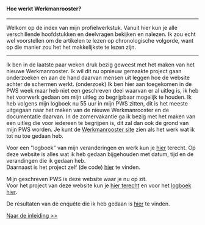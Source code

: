 #### Hoe werkt Werkmanrooster?
---
Welkom op de index van mijn profielwerkstuk. Vanuit hier kun je alle verschillende hoofdstukken en deelvragen bekijken en nalezen. Ik zou echt wel voorstellen om de artikelen te lezen op chronologische volgorde, want op die manier zou het het makkelijkste te lezen zijn.

---

Ik ben in de laatste paar weken druk bezig geweest met het maken van het nieuwe Werkmanrooster.
Ik wil dit nu opnieuw gemaakte project gaan onderzoeken en aan de hand daarvan mensen uit leggen hoe de website achter de schermen werkt. (onderzoek)
Ik ben hier aan toegekomen in de PWS week maar heb niet een geschreven deel waarvan er al uitleg is, ik heb het voorwerk gedaan om mijn uitleg zo begrijpbaar mogelijk te houden.
Ik heb volgens mijn logboek nu 55 uur in mijn PWS zitten, dit is het meeste uitgegaan naar het maken van de nieuwe Werkmanrooster en de documentatie daarvan.
In de zomervakantie ga ik bezig met het maken van een uitleg die voor iedereen te begrijpen is, dit zal dan ook de grond van mijn PWS worden.
Je kunt de [Werkmanrooster site](http://werkmanrooster.nl) zien als het werk wat ik tot nu toe gedaan heb.

Voor een "logboek" van mijn veranderingen en werk kun je [hier](http://git.werkmanrooster.nl/werkmanrooster/rooster-io/commits/master) terecht.
Op deze website is alles wat ik heb gedaan bijgehouden met datum, tijd en de verandingen die ik gedaan heb.  
Daarnaast is het project zelf (de code) [hier](http://git.werkmanrooster.nl/werkmanrooster/rooster-io) te vinden.

Mijn geschreven PWS is deze website waar je nu op zit.  
Voor het project van deze website kun je [hier terecht](http://git.werkmanrooster.nl/werkmanrooster/hoewerkt) en voor het [logboek hier](http://git.werkmanrooster.nl/werkmanrooster/hoewerkt/commits/master).

De resultaten van de enquête die ik heb gedaan is [hier](https://docs.google.com/spreadsheets/d/1aFATRxpZHEEclkP5N8JychHlphkcezI4vAAl2nWqXe0/edit#gid=547327911) te vinden.

[Naar de inleiding >>](/inleiding.md)
